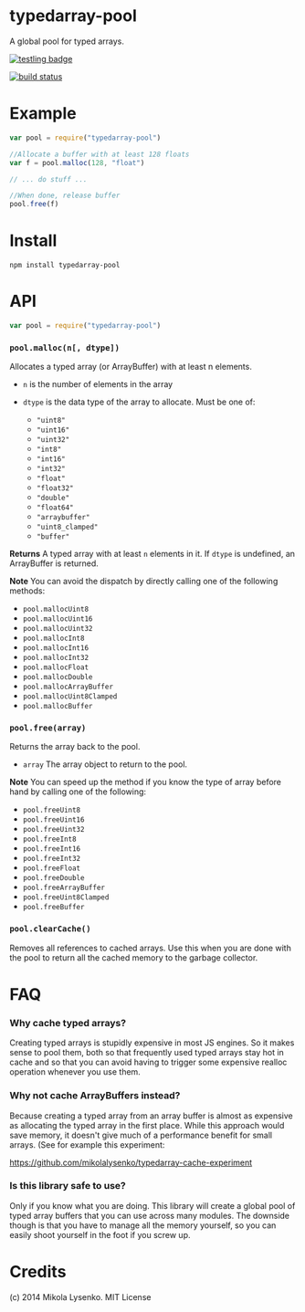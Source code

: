 typedarray-pool
===============
A global pool for typed arrays.

[![testling badge](https://ci.testling.com/mikolalysenko/typedarray-pool.png)](https://ci.testling.com/mikolalysenko/typedarray-pool)

[![build status](https://secure.travis-ci.org/mikolalysenko/typedarray-pool.png)](http://travis-ci.org/mikolalysenko/typedarray-pool)

# Example

```javascript
var pool = require("typedarray-pool")

//Allocate a buffer with at least 128 floats
var f = pool.malloc(128, "float")

// ... do stuff ...

//When done, release buffer
pool.free(f)
```

# Install

    npm install typedarray-pool

# API

```javascript
var pool = require("typedarray-pool")
```

### `pool.malloc(n[, dtype])`
Allocates a typed array (or ArrayBuffer) with at least n elements.

* `n` is the number of elements in the array
* `dtype` is the data type of the array to allocate.  Must be one of:

  + `"uint8"`
  + `"uint16"`
  + `"uint32"`
  + `"int8"`
  + `"int16"`
  + `"int32"`
  + `"float"`
  + `"float32"`
  + `"double"`
  + `"float64"`
  + `"arraybuffer"`
  + `"uint8_clamped"`
  + `"buffer"`

**Returns** A typed array with at least `n` elements in it.  If `dtype` is undefined, an ArrayBuffer is returned.

**Note**  You can avoid the dispatch by directly calling one of the following methods:

* `pool.mallocUint8`
* `pool.mallocUint16`
* `pool.mallocUint32`
* `pool.mallocInt8`
* `pool.mallocInt16`
* `pool.mallocInt32`
* `pool.mallocFloat`
* `pool.mallocDouble`
* `pool.mallocArrayBuffer`
* `pool.mallocUint8Clamped`
* `pool.mallocBuffer`


### `pool.free(array)`
Returns the array back to the pool.

* `array` The array object to return to the pool.

**Note** You can speed up the method if you know the type of array before hand by calling one of the following:

* `pool.freeUint8`
* `pool.freeUint16`
* `pool.freeUint32`
* `pool.freeInt8`
* `pool.freeInt16`
* `pool.freeInt32`
* `pool.freeFloat`
* `pool.freeDouble`
* `pool.freeArrayBuffer`
* `pool.freeUint8Clamped`
* `pool.freeBuffer`

### `pool.clearCache()`
Removes all references to cached arrays.  Use this when you are done with the pool to return all the cached memory to the garbage collector.

# FAQ

### Why cache typed arrays?
Creating typed arrays is stupidly expensive in most JS engines.  So it makes sense to pool them, both so that frequently used typed arrays stay hot in cache and so that you can avoid having to trigger some expensive realloc operation whenever you use them.

### Why not cache ArrayBuffers instead?
Because creating a typed array from an array buffer is almost as expensive as allocating the typed array in the first place.  While this approach would save memory, it doesn't give much of a performance benefit for small arrays.  (See for example this experiment:  

https://github.com/mikolalysenko/typedarray-cache-experiment

### Is this library safe to use?
Only if you know what you are doing.  This library will create a global pool of typed array buffers that you can use across many modules.  The downside though is that you have to manage all the memory yourself, so you can easily shoot yourself in the foot if you screw up.

# Credits
(c) 2014 Mikola Lysenko. MIT License
